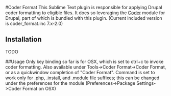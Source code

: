 #Coder Format
This Sublime Text plugin is responsible for applying Drupal coder formatting to eligible files.  It does so leveraging the [Coder](https://drupal.org/project/coder) module for Drupal, part of which is bundled with this plugin. (Current included version is coder_format.inc 7.x-2.0)

## Installation
TODO

##Usage
Only key binding so far is for OSX, which is set to ctrl+c to invoke coder formatting.  Also available under Tools->Coder Format->Coder Format, or as a quickwindow completion of "Coder Format".  Command is set to work only for .php, .install, and .module file suffixes; this can be changed under the preferences for the module (Preferences->Package Settings->Coder Format on OSX)

